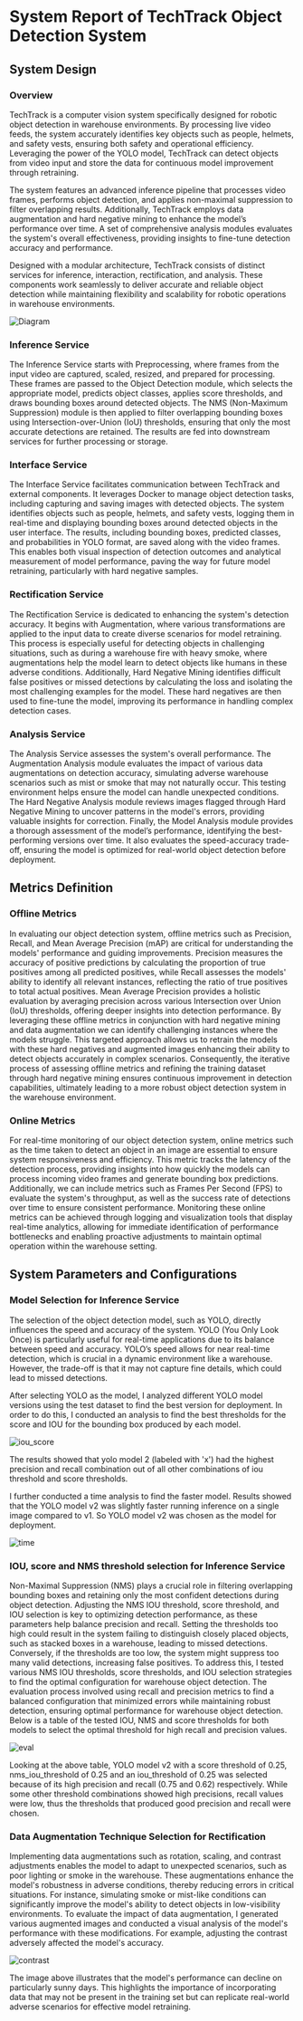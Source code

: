 # System Report of TechTrack Object Detection System

## System Design

### Overview ###

TechTrack is a computer vision system specifically designed for robotic object detection in warehouse environments. By processing live video feeds, the system accurately identifies key objects such as people, helmets, and safety vests, ensuring both safety and operational efficiency. Leveraging the power of the YOLO model, TechTrack can detect objects from video input and store the data for continuous model improvement through retraining.

The system features an advanced inference pipeline that processes video frames, performs object detection, and applies non-maximal suppression to filter overlapping results. Additionally, TechTrack employs data augmentation and hard negative mining to enhance the model’s performance over time. A set of comprehensive analysis modules evaluates the system's overall effectiveness, providing insights to fine-tune detection accuracy and performance.

Designed with a modular architecture, TechTrack consists of distinct services for inference, interaction, rectification, and analysis. These components work seamlessly to deliver accurate and reliable object detection while maintaining flexibility and scalability for robotic operations in warehouse environments.

![Diagram](diagrams.jpg)

### Inference Service ###

The Inference Service starts with Preprocessing, where frames from the input video are captured, scaled, resized, and prepared for processing. These frames are passed to the Object Detection module, which selects the appropriate model, predicts object classes, applies score thresholds, and draws bounding boxes around detected objects. The NMS (Non-Maximum Suppression) module is then applied to filter overlapping bounding boxes using Intersection-over-Union (IoU) thresholds, ensuring that only the most accurate detections are retained. The results are fed into downstream services for further processing or storage.

### Interface Service ###

The Interface Service facilitates communication between TechTrack and external components. It leverages Docker to manage object detection tasks, including capturing and saving images with detected objects. The system identifies objects such as people, helmets, and safety vests, logging them in real-time and displaying bounding boxes around detected objects in the user interface. The results, including bounding boxes, predicted classes, and probabilities in YOLO format, are saved along with the video frames. This enables both visual inspection of detection outcomes and analytical measurement of model performance, paving the way for future model retraining, particularly with hard negative samples.

### Rectification Service ###

The Rectification Service is dedicated to enhancing the system's detection accuracy. It begins with Augmentation, where various transformations are applied to the input data to create diverse scenarios for model retraining. This process is especially useful for detecting objects in challenging situations, such as during a warehouse fire with heavy smoke, where augmentations help the model learn to detect objects like humans in these adverse conditions. Additionally, Hard Negative Mining identifies difficult false positives or missed detections by calculating the loss and isolating the most challenging examples for the model. These hard negatives are then used to fine-tune the model, improving its performance in handling complex detection cases.

### Analysis Service ###

The Analysis Service assesses the system's overall performance. The Augmentation Analysis module evaluates the impact of various data augmentations on detection accuracy, simulating adverse warehouse scenarios such as mist or smoke that may not naturally occur. This testing environment helps ensure the model can handle unexpected conditions. The Hard Negative Analysis module reviews images flagged through Hard Negative Mining to uncover patterns in the model's errors, providing valuable insights for correction. Finally, the Model Analysis module provides a thorough assessment of the model’s performance, identifying the best-performing versions over time. It also evaluates the speed-accuracy trade-off, ensuring the model is optimized for real-world object detection before deployment.


## Metrics Definition

### Offline Metrics ###

In evaluating our object detection system, offline metrics such as Precision, Recall, and Mean Average Precision (mAP) are critical for understanding the models' performance and guiding improvements. Precision measures the accuracy of positive predictions by calculating the proportion of true positives among all predicted positives, while Recall assesses the models' ability to identify all relevant instances, reflecting the ratio of true positives to total actual positives. Mean Average Precision provides a holistic evaluation by averaging precision across various Intersection over Union (IoU) thresholds, offering deeper insights into detection performance. By leveraging these offline metrics in conjunction with hard negative mining and data augmentation we can identify challenging instances where the models struggle. This targeted approach allows us to retrain the models with these hard negatives and augmented images enhancing their ability to detect objects accurately in complex scenarios. Consequently, the iterative process of assessing offline metrics and refining the training dataset through hard negative mining ensures continuous improvement in detection capabilities, ultimately leading to a more robust object detection system in the warehouse environment.

### Online Metrics ###

For real-time monitoring of our object detection system, online metrics such as the time taken to detect an object in an image are essential to ensure system responsiveness and efficiency. This metric tracks the latency of the detection process, providing insights into how quickly the models can process incoming video frames and generate bounding box predictions. Additionally, we can include metrics such as Frames Per Second (FPS) to evaluate the system's throughput, as well as the success rate of detections over time to ensure consistent performance. Monitoring these online metrics can be achieved through logging and visualization tools that display real-time analytics, allowing for immediate identification of performance bottlenecks and enabling proactive adjustments to maintain optimal operation within the warehouse setting.

## System Parameters and Configurations

### Model Selection for Inference Service ###

The selection of the object detection model, such as YOLO, directly influences the speed and accuracy of the system. YOLO (You Only Look Once) is particularly useful for real-time applications due to its balance between speed and accuracy. YOLO’s speed allows for near real-time detection, which is crucial in a dynamic environment like a warehouse. However, the trade-off is that it may not capture fine details, which could lead to missed detections. 

After selecting YOLO as the model, I analyzed different YOLO model versions using the test dataset to find the best version for deployment. In order to do this, I conducted an analysis to find the best thresholds for the score and IOU for the bounding box produced by each model. 

![iou_score](iou_score.jpg)

The results showed that yolo model 2 (labeled with 'x') had the highest precision and recall combination out of all other combinations of iou threshold and score thresholds. 

I further conducted a time analysis to find the faster model. Results showed that the YOLO model v2 was slightly faster running inference on a single image compared to v1. So YOLO model v2 was chosen as the model for deployment. 

![time](time.png)

### IOU, score and NMS threshold selection for Inference Service ###

Non-Maximal Suppression (NMS) plays a crucial role in filtering overlapping bounding boxes and retaining only the most confident detections during object detection. Adjusting the NMS IOU threshold, score threshold, and IOU selection is key to optimizing detection performance, as these parameters help balance precision and recall. Setting the thresholds too high could result in the system failing to distinguish closely placed objects, such as stacked boxes in a warehouse, leading to missed detections. Conversely, if the thresholds are too low, the system might suppress too many valid detections, increasing false positives. To address this, I tested various NMS IOU thresholds, score thresholds, and IOU selection strategies to find the optimal configuration for warehouse object detection. The evaluation process involved using recall and precision metrics to find a balanced configuration that minimized errors while maintaining robust detection, ensuring optimal performance for warehouse object detection. Below is a table of the tested IOU, NMS and score thresholds for both models to select the optimal threshold for high recall and precision values. 

![eval](table.png)

Looking at the above table, YOLO model v2 with a score threshold of 0.25, nms_iou_threshold of 0.25 and an iou_threshold of 0.25 was selected because of its high precision and recall (0.75 and 0.62) respectively. While some other threshold combinations showed high precisions, recall values were low, thus the thresholds that produced good precision and recall were chosen.

### Data Augmentation Technique Selection for Rectification ###

Implementing data augmentations such as rotation, scaling, and contrast adjustments enables the model to adapt to unexpected scenarios, such as poor lighting or smoke in the warehouse. These augmentations enhance the model's robustness in adverse conditions, thereby reducing errors in critical situations. For instance, simulating smoke or mist-like conditions can significantly improve the model's ability to detect objects in low-visibility environments. To evaluate the impact of data augmentation, I generated various augmented images and conducted a visual analysis of the model's performance with these modifications. For example, adjusting the contrast adversely affected the model's accuracy. 

![contrast](contrast.png)

The image above illustrates that the model's performance can decline on particularly sunny days. This highlights the importance of incorporating data that may not be present in the training set but can replicate real-world adverse scenarios for effective model retraining.